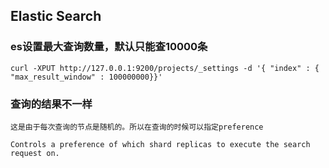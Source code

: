## Elastic Search

### es设置最大查询数量，默认只能查10000条  
	
	curl -XPUT http://127.0.0.1:9200/projects/_settings -d '{ "index" : { "max_result_window" : 100000000}}'


### 查询的结果不一样

	这是由于每次查询的节点是随机的。所以在查询的时候可以指定preference

	Controls a preference of which shard replicas to execute the search request on. 